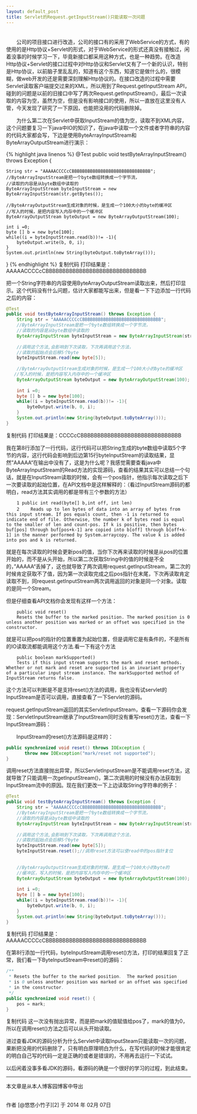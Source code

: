 ```yaml
---
layout: default_post
title: Servlet的Request.getInputStream()只能读取一次问题
---
```


　　<br/>
　　公司的项目接口进行改造，公司的接口有的采用了WebService的方式，有的使用的是Http协议+Servlet的形式，对于WebService的形式还真没有接触过，闲着没事的时候学习一下，毕竟新接口都采用这种方式，也是一种趋势。在改造Http协议+Servlet的接口过程中对Http协议和Servlet又有了一个新的认识，特别是Http协议，以前脑子里乱乱的，知道有这个东西，知道它是做什么的，很模糊，做web开发的还是需要深刻理解Http协议的。在接口改造的过程中需要Servlet读取客户端提交过来的XML，所以用到了Request.getInputStream API，碰到的问题是以前的旧接口中写了两次Request.getInputStream()，最后一次读取的内容为空，虽然为空，但是没有影响接口的使用，所以一直放在这里没有人管，今天发现了研究了一下原因，也能把没用的代码删除掉。

　　为什么第二次在Servlet中获取InputStream的值为空，读取不到XML内容，这个问题要复习一下java中IO的知识了，在java中读取一个文件或者字符串的内容的代码大家都会写，下边是使用ByteArrayInputStream和ByteArrayOutputStream进行演示：

{% highlight java linenos %}
@Test
public void testByteArrayInputStream() throws Exception {

    String str = "AAAAACCCCcCBBBBBBBBBBBBBBBBBBBBBBBBBBBBBB";
    //ByteArrayInputStream是把一个byte数组转换成一个字节流，
    //读取的内容是从byte数组中读取的
    ByteArrayInputStream byteInputStream = new ByteArrayInputStream(str.getBytes());
    
    //ByteArrayOutputStream生成对象的时候，是生成一个100大小的byte的缓冲区
    //写入的时候，是把内容写入内存中的一个缓冲区
    ByteArrayOutputStream byteOutput = new ByteArrayOutputStream(100);
    
    int i =0;
    byte [] b = new byte[100];
    while((i = byteInputStream.read(b))!= -1){
        byteOutput.write(b, 0, i);
    }
    System.out.println(new String(byteOutput.toByteArray()));
    
}
{% endhighlight %}
复制代码
打印结果是：AAAAACCCCcCBBBBBBBBBBBBBBBBBBBBBBBBBBBBBB

把一个String字符串的内容使用ByteArrayOutputStream读取出来，然后打印显示。这个代码没有什么问题，估计大家都能写出来，但是看一下下边添加一行代码之后的内容：

```java
@Test
public void testByteArrayInputStream() throws Exception {
    String str = "AAAAACCCCcCBBBBBBBBBBBBBBBBBBBBBBBBBBBBBB";
    //ByteArrayInputStream是把一个byte数组转换成一个字节流，
    //读取的内容是从byte数组中读取的
    ByteArrayInputStream byteInputStream = new ByteArrayInputStream(str.getBytes());
    
    //调用这个方法,会影响到下次读取，下次再调用这个方法，
    //读取的起始点会后移5个byte
    byteInputStream.read(new byte[5]);
    
    //ByteArrayOutputStream生成对象的时候，是生成一个100大小的byte的缓冲区
   //写入的时候，是把内容写入内存中的一个缓冲区
    ByteArrayOutputStream byteOutput = new ByteArrayOutputStream(100);
    
    int i =0;
    byte [] b = new byte[100];
    while((i = byteInputStream.read(b))!= -1){
        byteOutput.write(b, 0, i);
    }
    System.out.println(new String(byteOutput.toByteArray()));
}
```

复制代码
打印结果是：CCCCcCBBBBBBBBBBBBBBBBBBBBBBBBBBBBBB

我在第8行添加了一行代码，这行代码可以把String生成的byte数组中读取5个字节的内容，这行代码会影响到后边第15行byteInputStream的读取结果，显然”AAAAA“在输出中没有了，这是为什么呢？我感觉需要查看java中ByteArrayInputStream的Read方法的实现源码，查看的结果其实可以总结一个句话，就是在InputStream读取的时候，会有一个pos指针，他指示每次读取之后下一次要读取的起始位置，在API文档中是这样解释的：（看过InputStream源码的都明白，read方法其实调用的都是带有三个参数的方法）

        1 public int read(byte[] b,int off, int len)
        2 　　Reads up to len bytes of data into an array of bytes from this input stream. If pos equals count, then -1 is returned to indicate end of file. Otherwise, the number k of bytes read is equal to the smaller of len and count-pos. If k is positive, then bytes buf[pos] through buf[pos+k-1] are copied into b[off] through b[off+k-1] in the manner performed by System.arraycopy. The value k is added into pos and k is returned.
就是在每次读取的时候会更新pos的值，当你下次再来读取的时候是从pos的位置开始的，而不是从头开始，所以第二次获取String中的值的时候是不全的，”AAAAA“丢掉了，这也就导致了两次调用request.getInputStream，第二次的时候肯定获取不了值，因为第一次读取完成之后pos指针在末尾，下次再读取肯定读取不到，同request.getInputStream两次调用返回的对象是同一个对象。读取的是同一个Stream。

但是仔细查看API文档你会发现有这样一个方法：

        public void reset()
        Resets the buffer to the marked position. The marked position is 0 unless another position was marked or an offset was specified in the constructor. 

就是可以把pos的指针的位置重置为起始位置，但是调用它是有条件的，不是所有的IO读取流都能调用这个方法.看一下有这个方法

        public boolean markSupported()
        Tests if this input stream supports the mark and reset methods. Whether or not mark and reset are supported is an invariant property of a particular input stream instance. The markSupported method of InputStream returns false. 
这个方法可以判断是不是支持reset()方法的调用，我也没有试servlet的InputStream是否可以调用，直接查看了一下Servlet的源码。

request.getInputStream返回的其实ServletInputStream，查看一下源码你会发现：ServletInputStream继承了InputStream同时没有重写reset()方法，查看一下InputStream源码：

　　InputStream的reset()方法源码是这样的：

```java
public synchronized void reset() throws IOException {
       throw new IOException("mark/reset not supported");
}
```

调用reset方法直接抛出异常，所以ServletInputStream是不能调用reset方法，这就导致了只能调用一次getInputStream()，第二次调用的时候没有办法获取到InputStream流中的原因。现在我们更改一下上边读取String字符串的例子：

```java
@Test
public void testByteArrayInputStream() throws Exception {
    String str = "AAAAACCCCcCBBBBBBBBBBBBBBBBBBBBBBBBBBBBBB";
    //ByteArrayInputStream是把一个byte数组转换成一个字节流，
    //读取的内容是从byte数组中读取的
    ByteArrayInputStream byteInputStream = new ByteArrayInputStream(str.getBytes());
    
    //调用这个方法,会影响到下次读取，下次再调用这个方法，
    //读取的起始点会后移5个byte
    byteInputStream.read(new byte[5]);
    byteInputStream.reset();//调用reset方法可以使read中的pos指针复位
    
    
    //ByteArrayOutputStream生成对象的时候，是生成一个100大小的byte的
    //缓冲区，写入的时候，是把内容写入内存中的一个缓冲区
    ByteArrayOutputStream byteOutput = new ByteArrayOutputStream(100);
    
    int i =0;
    byte [] b = new byte[100];
    while((i = byteInputStream.read(b))!= -1){
        byteOutput.write(b, 0, i);
    }
    System.out.println(new String(byteOutput.toByteArray()));
}
```

复制代码
打印结果是：AAAAACCCCcCBBBBBBBBBBBBBBBBBBBBBBBBBBBBBB

在第8行添加一行代码，byteInputStream调用reset()方法，打印的结果回复了正常，我们看一下ByteInputStream中reset()的源码：

```java
/**
 * Resets the buffer to the marked position.  The marked position
 * is 0 unless another position was marked or an offset was specified
 * in the constructor.
 */
public synchronized void reset() {
    pos = mark;
}
```
复制代码
这一次没有抛出异常，而是把mark的值赋值给pos了，mark的值为0，所以在调用reset()方法之后可以从头开始读取。

进过查看JDK的源码分析为什么Servlet中读取InputSteam只能读取一次的问题，果断把没用的代码删除了，只有明白原理明白为什么，在写代码的时候才能很肯定的明白自己写的代码一定是正确的或者是错误的，不用再去运行一下试试。

以后闲着没事多看JDK的源码，看源码的确是一个很好的学习的过程，到此结束。

---
本文章是从本人博客园博客中导出

<br/>
作者 [@悠悠小竹子][2]     
于 2014 年 02月 07日

[2]:http://weibo.com/wtstengshencom


